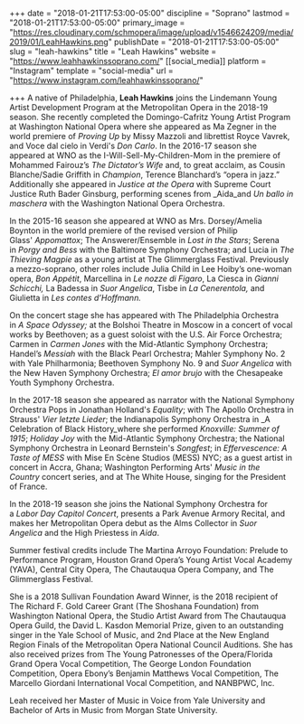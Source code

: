 +++
date = "2018-01-21T17:53:00-05:00"
discipline = "Soprano"
lastmod = "2018-01-21T17:53:00-05:00"
primary_image = "https://res.cloudinary.com/schmopera/image/upload/v1546624209/media/2019/01/LeahHawkins.png"
publishDate = "2018-01-21T17:53:00-05:00"
slug = "leah-hawkins"
title = "Leah Hawkins"
website = "https://www.leahhawkinssoprano.com/"
[[social_media]]
platform = "Instagram"
template = "social-media"
url = "https://www.instagram.com/leahhawkinssoprano/"

+++
A native of Philadelphia, **Leah Hawkins** joins the Lindemann Young Artist Development Program at the Metropolitan Opera in the 2018-19 season. She recently completed the Domingo-Cafritz Young Artist Program at Washington National Opera where she appeared as Ma Zegner in the world premiere of _Proving Up_ by Missy Mazzoli and librettist Royce Vavrek, and Voce dal cielo in Verdi's _Don Carlo_. In the 2016-17 season she appeared at WNO as the I-Will-Sell-My-Children-Mom in the premiere of Mohammed Fairouz’s _The Dictator’s Wife_ and, to great acclaim, as Cousin Blanche/Sadie Griffith in _Champion_, Terence Blanchard’s “opera in jazz.” Additionally she appeared in _Justice at the Opera_ with Supreme Court Justice Ruth Bader Ginsburg, performing scenes from _Aida_and _Un ballo in maschera_ with the Washington National Opera Orchestra.

In the 2015-16 season she appeared at WNO as Mrs. Dorsey/Amelia Boynton in the world premiere of the revised version of Philip Glass' _Appomattox_; The Answerer/Ensemble in _Lost in the Stars_; Serena in _Porgy and Bess_ with the Baltimore Symphony Orchestra; and Lucia in _The Thieving Magpie_ as a young artist at The Glimmerglass Festival. Previously a mezzo-soprano, other roles include Julia Child in Lee Hoiby’s one-woman opera, _Bon Appétit_, Marcellina in _Le nozze di Figaro_, La Ciesca in _Gianni Schicchi,_ La Badessa in _Suor Angelica_, Tisbe in _La Cenerentola,_ and Giulietta in _Les contes d’Hoffmann._

On the concert stage she has appeared with The Philadelphia Orchestra in _A Space Odyssey;_ at the Bolshoi Theatre in Moscow in a concert of vocal works by Beethoven; as a guest soloist with the U.S. Air Force Orchestra; Carmen in _Carmen Jones_ with the Mid-Atlantic Symphony Orchestra; Handel’s _Messiah_ with the Black Pearl Orchestra; Mahler Symphony No. 2 with Yale Philharmonia; Beethoven Symphony No. 9 and _Suor Angelica_ with the New Haven Symphony Orchestra; _El amor brujo_ with the Chesapeake Youth Symphony Orchestra.

In the 2017-18 season she appeared as narrator with the National Symphony Orchestra Pops in Jonathan Holland's _Equality_; with The Apollo Orchestra in Strauss' _Vier letzte Lieder_; the Indianapolis Symphony Orchestra in _A Celebration of Black History_where she performed _Knoxville: Summer of 1915_; _Holiday Joy_ with the Mid-Atlantic Symphony Orchestra; the National Symphony Orchestra in Leonard Bernstein's _Songfest_; in _Effervescence: A Taste of MESS_ with Mise En Scène Studios (MESS) NYC; as a guest artist in concert in Accra, Ghana; Washington Performing Arts' _Music in the Country_ concert series, and at The White House, singing for the President of France. 

In the 2018-19 season she joins the National Symphony Orchestra for a _Labor Day Capitol Concert_, presents a Park Avenue Armory Recital, and makes her Metropolitan Opera debut as the Alms Collector in _Suor Angelica_ and the High Priestess in _Aida_.

Summer festival credits include The Martina Arroyo Foundation: Prelude to Performance Program, Houston Grand Opera’s Young Artist Vocal Academy (YAVA), Central City Opera, The Chautauqua Opera Company, and The Glimmerglass Festival.

She is a 2018 Sullivan Foundation Award Winner, is the 2018 recipient of The Richard F. Gold Career Grant (The Shoshana Foundation) from Washington National Opera, the Studio Artist Award from The Chautauqua Opera Guild, the David L. Kasdon Memorial Prize, given to an outstanding singer in the Yale School of Music, and 2nd Place at the New England Region Finals of the Metropolitan Opera National Council Auditions. She has also received prizes from The Young Patronesses of the Opera/Florida Grand Opera Vocal Competition, The George London Foundation Competition, Opera Ebony’s Benjamin Matthews Vocal Competition, The Marcello Giordani International Vocal Competition, and NANBPWC, Inc.

Leah received her Master of Music in Voice from Yale University and Bachelor of Arts in Music from Morgan State University.